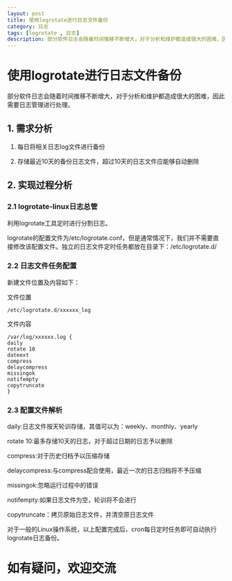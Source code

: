 ```yaml
---
layout: post
title: 使用logrotate进行日志文件备份
category: 日志
tags: [logrotate , 日志]
description: 部分软件日志会随着时间推移不断增大，对于分析和维护都造成很大的困难，因此需要日志管理进行处理。
---
```


# 使用logrotate进行日志文件备份

部分软件日志会随着时间推移不断增大，对于分析和维护都造成很大的困难，因此需要日志管理进行处理。

## 1. 需求分析

1. 每日将相关日志log文件进行备份

2. 存储最近10天的备份日志文件，超过10天的日志文件应能够自动删除

## 2. 实现过程分析

### 2.1 logrotate-linux日志总管

利用logrotate工具定时进行分割日志。

logrotate的配置文件为/etc/logrotate.conf，但是通常情况下，我们并不需要直接修改该配置文件。独立的日志文件定时任务都放在目录下：/etc/logrotate.d/



### 2.2 日志文件任务配置

新建文件位置及内容如下：

文件位置
```
/etc/logrotate.d/xxxxxx_log
```
文件内容
```
/var/log/xxxxxx.log {
daily
rotate 10
dateext
compress
delaycompress
missingok
notifempty
copytruncate
}
```
### 2.3 配置文件解析

daily:日志文件按天轮训存储，其值可以为：weekly、monthly、yearly

rotate 10:最多存储10天的日志，对于超过日期的日志予以删除

compress:对于历史归档予以压缩存储

delaycompress:与compress配合使用，最近一次的日志归档将不予压缩

missingok:忽略运行过程中的错误

notifempty:如果日志文件为空，轮训将不会进行

copytruncate：拷贝原始日志文件，并清空原日志文件


对于一般的Linux操作系统，以上配置完成后，cron每日定时任务即可自动执行logrotate日志备份。

# 如有疑问，欢迎交流
